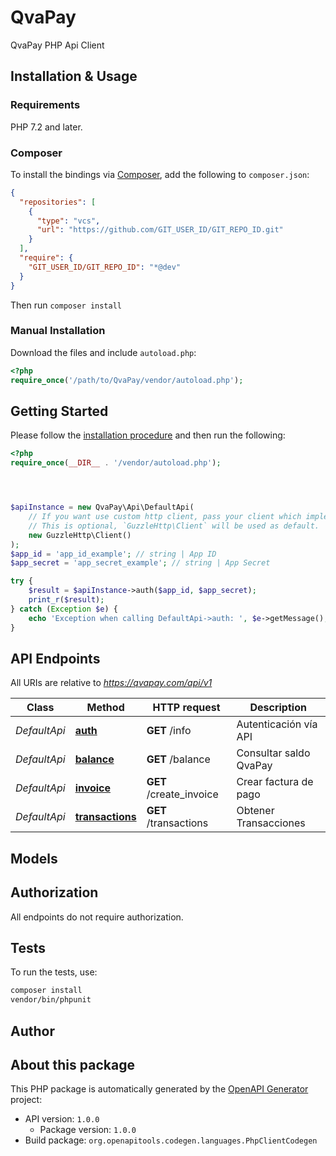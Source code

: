 # QvaPay

QvaPay PHP Api Client


## Installation & Usage

### Requirements

PHP 7.2 and later.

### Composer

To install the bindings via [Composer](https://getcomposer.org/), add the following to `composer.json`:

```json
{
  "repositories": [
    {
      "type": "vcs",
      "url": "https://github.com/GIT_USER_ID/GIT_REPO_ID.git"
    }
  ],
  "require": {
    "GIT_USER_ID/GIT_REPO_ID": "*@dev"
  }
}
```

Then run `composer install`

### Manual Installation

Download the files and include `autoload.php`:

```php
<?php
require_once('/path/to/QvaPay/vendor/autoload.php');
```

## Getting Started

Please follow the [installation procedure](#installation--usage) and then run the following:

```php
<?php
require_once(__DIR__ . '/vendor/autoload.php');




$apiInstance = new QvaPay\Api\DefaultApi(
    // If you want use custom http client, pass your client which implements `GuzzleHttp\ClientInterface`.
    // This is optional, `GuzzleHttp\Client` will be used as default.
    new GuzzleHttp\Client()
);
$app_id = 'app_id_example'; // string | App ID
$app_secret = 'app_secret_example'; // string | App Secret

try {
    $result = $apiInstance->auth($app_id, $app_secret);
    print_r($result);
} catch (Exception $e) {
    echo 'Exception when calling DefaultApi->auth: ', $e->getMessage(), PHP_EOL;
}

```

## API Endpoints

All URIs are relative to *https://qvapay.com/api/v1*

Class | Method | HTTP request | Description
------------ | ------------- | ------------- | -------------
*DefaultApi* | [**auth**](docs/Api/DefaultApi.md#auth) | **GET** /info | Autenticación vía API
*DefaultApi* | [**balance**](docs/Api/DefaultApi.md#balance) | **GET** /balance | Consultar saldo QvaPay
*DefaultApi* | [**invoice**](docs/Api/DefaultApi.md#invoice) | **GET** /create_invoice | Crear factura de pago
*DefaultApi* | [**transactions**](docs/Api/DefaultApi.md#transactions) | **GET** /transactions | Obtener Transacciones

## Models


## Authorization
All endpoints do not require authorization.
## Tests

To run the tests, use:

```bash
composer install
vendor/bin/phpunit
```

## Author



## About this package

This PHP package is automatically generated by the [OpenAPI Generator](https://openapi-generator.tech) project:

- API version: `1.0.0`
    - Package version: `1.0.0`
- Build package: `org.openapitools.codegen.languages.PhpClientCodegen`

